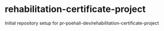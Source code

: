 # rehabilitation-certificate-project

Initial repository setup for pr-poehali-dev/rehabilitation-certificate-project